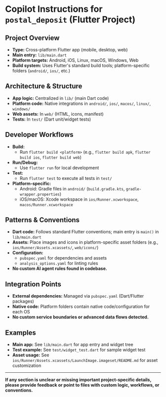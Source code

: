 # Copilot Instructions for `postal_deposit` (Flutter Project)

## Project Overview
- **Type:** Cross-platform Flutter app (mobile, desktop, web)
- **Main entry:** `lib/main.dart`
- **Platform targets:** Android, iOS, Linux, macOS, Windows, Web
- **Build system:** Uses Flutter's standard build tools; platform-specific folders (`android/`, `ios/`, etc.)

## Architecture & Structure
- **App logic:** Centralized in `lib/` (main Dart code)
- **Platform code:** Native integrations in `android/`, `ios/`, `macos/`, `linux/`, `windows/`
- **Web assets:** In `web/` (HTML, icons, manifest)
- **Tests:** In `test/` (Dart unit/widget tests)

## Developer Workflows
- **Build:**
  - Run `flutter build <platform>` (e.g., `flutter build apk`, `flutter build ios`, `flutter build web`)
- **Run/Debug:**
  - Use `flutter run` for local development
- **Test:**
  - Run `flutter test` to execute all tests in `test/`
- **Platform-specific:**
  - Android: Gradle files in `android/` (`build.gradle.kts`, `gradle-wrapper.properties`)
  - iOS/macOS: Xcode workspace in `ios/Runner.xcworkspace`, `macos/Runner.xcworkspace`

## Patterns & Conventions
- **Dart code:** Follows standard Flutter conventions; main entry is `main()` in `lib/main.dart`
- **Assets:** Place images and icons in platform-specific asset folders (e.g., `ios/Runner/Assets.xcassets/`, `web/icons/`)
- **Configuration:**
  - `pubspec.yaml` for dependencies and assets
  - `analysis_options.yaml` for linting rules
- **No custom AI agent rules found in codebase.**

## Integration Points
- **External dependencies:** Managed via `pubspec.yaml` (Dart/Flutter packages)
- **Native code:** Platform folders contain native code/configuration for each OS
- **No custom service boundaries or advanced data flows detected.**

## Examples
- **Main app:** See `lib/main.dart` for app entry and widget tree
- **Test example:** See `test/widget_test.dart` for sample widget test
- **Asset usage:** See `ios/Runner/Assets.xcassets/LaunchImage.imageset/README.md` for asset customization

---

**If any section is unclear or missing important project-specific details, please provide feedback or point to files with custom logic, workflows, or conventions.**

